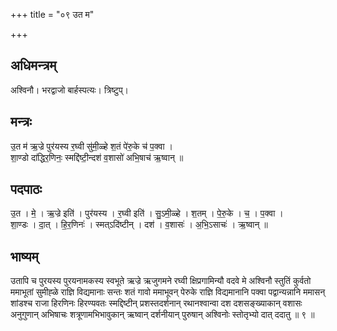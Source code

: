 +++
title = "०९ उत म"

+++
## अधिमन्त्रम्
अश्विनौ। भरद्वाजो बार्हस्पत्यः। त्रिष्टुप्।

## मन्त्रः
उ॒त म॑ ऋ॒ज्रे पुर॑यस्य र॒घ्वी सु॑मी॒ळ्हे श॒तं पे॑रु॒के च॑ प॒क्वा ।  
शा॒ण्डो दा॑द्धिर॒णिनः॒ स्मद्दि॑ष्टी॒न्दश॑ व॒शासो॑ अभि॒षाच॑ ऋ॒ष्वान् ॥

## पदपाठः
उ॒त । मे॒ । ऋ॒ज्रे इति॑ । पुर॑यस्य । र॒घ्वी इति॑ । सु॒ऽमी॒ळ्हे । श॒तम् । पे॒रु॒के । च॒ । प॒क्वा ।  
शा॒ण्डः । दा॒त् । हि॒र॒णिनः॑ । स्मत्ऽदि॑ष्टीन् । दश॑ । व॒शासः॑ । अ॒भि॒ऽसाचः॑ । ऋ॒ष्वान् ॥

## भाष्यम्
उतापि च पुरयस्य पुरयनामकस्य स्वभूते ऋज्रे ऋजुगमने रघ्वी क्षिप्रगामिन्यौ वदवे मे अश्विनौ स्तुतिं कुर्वतो ममाभूतां सुमीह्ळे राज्ञि विद्यमानाः सन्तः शतं गावो ममाभूवन् पेरुके राज्ञि विद्यमानानि पक्वा पद्वान्यन्नानि ममासन् शांडश्च राजा हिरणिनः हिरण्यवतः स्मद्दिष्टीन् प्रशस्तदर्शनान् रथानश्वान्वा दश दशसङ्ख्याकान् वशासः अनुगुणान् अभिषाचः शत्रूणामभिभावुकान् ऋष्वान् दर्शनीयान् पुरुषान् अश्विनोः स्तोतृभ्यो दात् ददातु ॥ ९ ॥